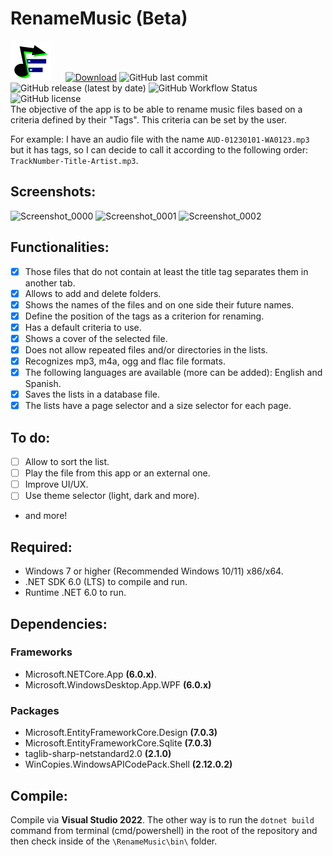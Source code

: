 # RenameMusic (Beta)
![RenameMusicIcon](/RenameMusic/Assets/Images/RM39.svg)
&nbsp;&nbsp;&nbsp;&nbsp;
[![Download](https://img.shields.io/static/v1?style=flat-square&logo=windows&label=Download&message=windows-x64&color=000099&labelColor=009900)](https://github.com/IgnacioVeiga/RenameMusic/releases/latest/download/RenameMusic.exe)
![GitHub last commit](https://img.shields.io/github/last-commit/IgnacioVeiga/RenameMusic?color=009900&style=flat-square)
![GitHub release (latest by date)](https://img.shields.io/github/v/release/IgnacioVeiga/RenameMusic?color=darkblue&label=Latest%20release&style=flat-square)
![GitHub Workflow Status](https://img.shields.io/github/actions/workflow/status/IgnacioVeiga/RenameMusic/deploy-project.yml?color=009900&logo=github&style=flat-square)
![GitHub license](https://img.shields.io/github/license/IgnacioVeiga/RenameMusic?style=flat-square)
</br>
The objective of the app is to be able to rename music files based on a criteria defined by their "Tags". This criteria can be set by the user.

For example: I have an audio file with the name `AUD-01230101-WA0123.mp3` but it has tags, so I can decide to call it according to the following order: `TrackNumber-Title-Artist.mp3`.

## Screenshots:
![Screenshot_0000](/RG39/Assets/Images/Screenshot_0000.png "Screenshot_0000")
![Screenshot_0001](/RG39/Assets/Images/Screenshot_0001.png "Screenshot_0001")
![Screenshot_0002](/RG39/Assets/Images/Screenshot_0002.png "Screenshot_0002")

## Functionalities:
- [x] Those files that do not contain at least the title tag separates them in another tab.
- [x] Allows to add and delete folders.
- [x] Shows the names of the files and on one side their future names.
- [x] Define the position of the tags as a criterion for renaming.
- [x] Has a default criteria to use.
- [x] Shows a cover of the selected file.
- [x] Does not allow repeated files and/or directories in the lists.
- [x] Recognizes mp3, m4a, ogg and flac file formats.
- [x] The following languages are available (more can be added): English and Spanish.
- [x] Saves the lists in a database file.
- [x] The lists have a page selector and a size selector for each page.

## To do:
- [ ] Allow to sort the list.
- [ ] Play the file from this app or an external one.
- [ ] Improve UI/UX.
- [ ] Use theme selector (light, dark and more).
- and more!

## Required:
- Windows 7 or higher (Recommended Windows 10/11) x86/x64.
- .NET SDK 6.0 (LTS) to compile and run.
- Runtime .NET 6.0 to run.

## Dependencies:
### Frameworks
- Microsoft.NETCore.App **(6.0.x)**.
- Microsoft.WindowsDesktop.App.WPF **(6.0.x)**

### Packages
- Microsoft.EntityFrameworkCore.Design **(7.0.3)**
- Microsoft.EntityFrameworkCore.Sqlite **(7.0.3)**
- taglib-sharp-netstandard2.0 **(2.1.0)**
- WinCopies.WindowsAPICodePack.Shell **(2.12.0.2)**

## Compile:
Compile via **Visual Studio 2022**. The other way is to run the `dotnet build` command from terminal (cmd/powershell) in the root of the repository and then check inside of the `\RenameMusic\bin\` folder.
